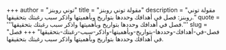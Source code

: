 +++
author = "توني روبنز"
title = "مقولة توني روبنز"
description = "مقولة توني روبنز: فصل في أهدافك وحددها بتواريخ وبأهميتها واذكر سبب رغبتك بتحقيقها."
quote = '''فصل في أهدافك وحددها بتواريخ وبأهميتها واذكر سبب رغبتك بتحقيقها.'''
slug = "فصل-في-أهدافك-وحددها-بتواريخ-وبأهميتها-واذكر-سبب-رغبتك-بتحقيقها"
+++
فصل في أهدافك وحددها بتواريخ وبأهميتها واذكر سبب رغبتك بتحقيقها.
